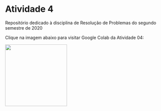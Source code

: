 # Atividade 4
Repositório dedicado à disciplina de Resolução de Problemas do segundo semestre de 2020 <br/>

Clique na imagem abaixo para visitar Google Colab da Atividade 04: 

[<img src="https://miro.medium.com/max/512/1*dWlg8C46t_ZJ9P8rc-RyWg.png" width="200"/>](https://colab.research.google.com/drive/1Fl8mo8OQgywE3KeE8jdSYM_gYOIw0faD?usp=sharing)